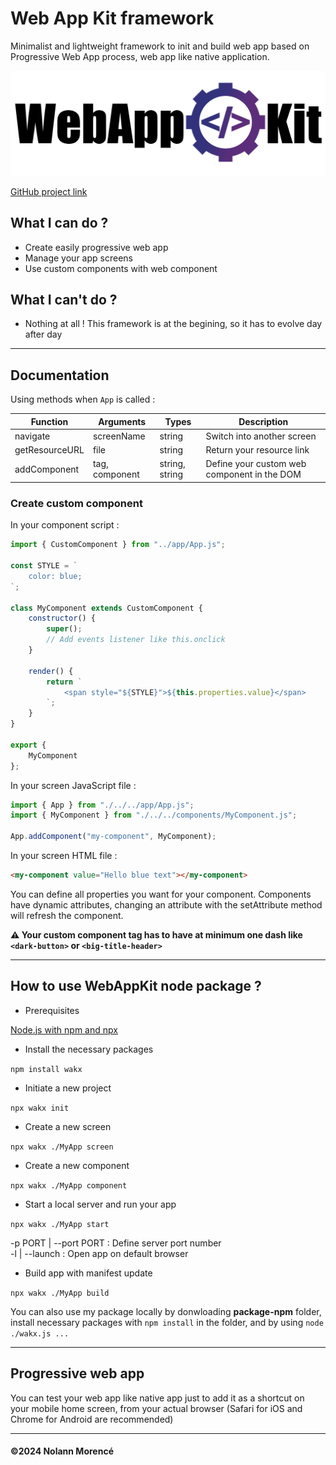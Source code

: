 # Web App Kit framework

Minimalist and lightweight framework to init and build web app based on Progressive Web App process, web app like native application.

​![WAK Logo](https://github.com/exagyde/webappkit/blob/main/wak_title.jpg)

[GitHub project link](https://github.com/exagyde/webappkit)

## What I can do ?

- Create easily progressive web app
- Manage your app screens
- Use custom components with web component

## What I can't do ?

- Nothing at all ! This framework is at the begining, so it has to evolve day after day

---

## Documentation

Using methods when `App` is called :

| Function | Arguments | Types | Description |
| -------- | --------- | ----- | ----------- |
| navigate | screenName | string | Switch into another screen |
| getResourceURL | file | string | Return your resource link |
| addComponent | tag, component | string, string | Define your custom web component in the DOM |

### Create custom component

In your component script :

```javascript
import { CustomComponent } from "../app/App.js";

const STYLE = `
    color: blue;
`;

class MyComponent extends CustomComponent {
    constructor() {
        super();
        // Add events listener like this.onclick
    }

    render() {
        return `
            <span style="${STYLE}">${this.properties.value}</span>
        `;
    }
}

export {
    MyComponent
};
```

In your screen JavaScript file :

```javascript
import { App } from "./../../app/App.js";
import { MyComponent } from "./../../components/MyComponent.js";

App.addComponent("my-component", MyComponent);
```

In your screen HTML file :

```html
<my-component value="Hello blue text"></my-component>
```
You can define all properties you want for your component. Components have dynamic attributes, changing an attribute with the setAttribute method will refresh the component.

**⚠️ Your custom component tag has to have at minimum one dash like `<dark-button>` or `<big-title-header>`**

---

## How to use WebAppKit node package ?

- Prerequisites

[Node.js with npm and npx](https://nodejs.org/en)

- Install the necessary packages

`npm install wakx`

- Initiate a new project

`npx wakx init`

- Create a new screen

`npx wakx ./MyApp screen`

- Create a new component

`npx wakx ./MyApp component`

- Start a local server and run your app

`npx wakx ./MyApp start`

-p PORT | --port PORT : Define server port number\
-l | --launch : Open app on default browser

- Build app with manifest update

`npx wakx ./MyApp build`

You can also use my package locally by donwloading **package-npm** folder, install necessary packages with `npm install` in the folder, and by using `node ./wakx.js ...`

---

## Progressive web app

You can test your web app like native app just to add it as a shortcut on your mobile home screen, from your actual browser (Safari for iOS and Chrome for Android are recommended)

---

#### __©2024 Nolann Morencé__
